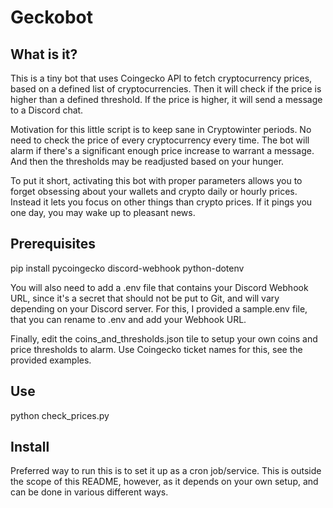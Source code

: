 # Geckobot

## What is it?

This is a tiny bot that uses Coingecko API to fetch cryptocurrency prices, based on a defined list of cryptocurrencies. Then it will check if the price is higher than a defined threshold. If the price is higher, it will send a message to a Discord chat.

Motivation for this little script is to keep sane in Cryptowinter periods. No need to check the price of every cryptocurrency every time. The bot will alarm if there's a significant enough price increase to warrant a message. And then the thresholds may be readjusted based on your hunger.

To put it short, activating this bot with proper parameters allows you to forget obsessing about your wallets and crypto daily or hourly prices. Instead it lets you focus on other things than crypto prices. If it pings you one day, you may wake up to pleasant news.

## Prerequisites

pip install pycoingecko discord-webhook python-dotenv

You will also need to add a .env file that contains your Discord Webhook URL, since it's a secret that should not be put to Git, and will vary depending on your Discord server. For this, I provided a sample.env file, that you can rename to .env and add your Webhook URL.

Finally, edit the coins_and_thresholds.json tile to setup your own coins and price thresholds to alarm. Use Coingecko ticket names for this, see the provided examples.

## Use

python check_prices.py

## Install

Preferred way to run this is to set it up as a cron job/service. This is outside the scope of this README, however, as it depends on your own setup, and can be done in various different ways.